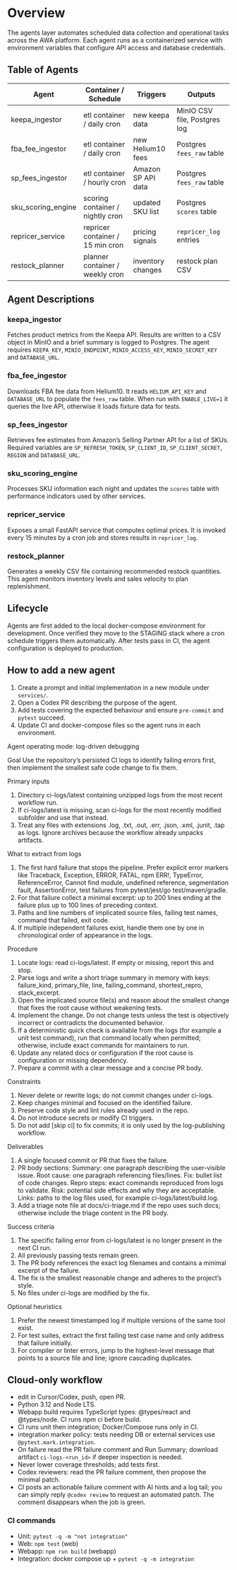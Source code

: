 # Overview
The agents layer automates scheduled data collection and operational tasks across the AWA platform. Each agent runs as a containerized service with environment variables that configure API access and database credentials.

## Table of Agents
| Agent | Container / Schedule | Triggers | Outputs |
| ----- | -------------------- | -------- | ------- |
| keepa_ingestor | etl container / daily cron | new keepa data | MinIO CSV file, Postgres log |
| fba_fee_ingestor | etl container / daily cron | new Helium10 fees | Postgres `fees_raw` table |
| sp_fees_ingestor | etl container / hourly cron | Amazon SP API data | Postgres `fees_raw` table |
| sku_scoring_engine | scoring container / nightly cron | updated SKU list | Postgres `scores` table |
| repricer_service | repricer container / 15 min cron | pricing signals | `repricer_log` entries |
| restock_planner | planner container / weekly cron | inventory changes | restock plan CSV |

## Agent Descriptions
### keepa_ingestor
Fetches product metrics from the Keepa API. Results are written to a CSV object in MinIO and a brief summary is logged to Postgres. The agent requires `KEEPA_KEY`, `MINIO_ENDPOINT`, `MINIO_ACCESS_KEY`, `MINIO_SECRET_KEY` and `DATABASE_URL`.

### fba_fee_ingestor
Downloads FBA fee data from Helium10. It reads `HELIUM_API_KEY` and `DATABASE_URL` to populate the `fees_raw` table. When run with `ENABLE_LIVE=1` it queries the live API, otherwise it loads fixture data for tests.

### sp_fees_ingestor
Retrieves fee estimates from Amazon’s Selling Partner API for a list of SKUs. Required variables are `SP_REFRESH_TOKEN`, `SP_CLIENT_ID`, `SP_CLIENT_SECRET`, `REGION` and `DATABASE_URL`.

### sku_scoring_engine
Processes SKU information each night and updates the `scores` table with performance indicators used by other services.

### repricer_service
Exposes a small FastAPI service that computes optimal prices. It is invoked every 15 minutes by a cron job and stores results in `repricer_log`.

### restock_planner
Generates a weekly CSV file containing recommended restock quantities. This agent monitors inventory levels and sales velocity to plan replenishment.

## Lifecycle
Agents are first added to the local docker-compose environment for development. Once verified they move to the STAGING stack where a cron schedule triggers them automatically. After tests pass in CI, the agent configuration is deployed to production.

## How to add a new agent
1. Create a prompt and initial implementation in a new module under `services/`.
2. Open a Codex PR describing the purpose of the agent.
3. Add tests covering the expected behaviour and ensure `pre-commit` and `pytest` succeed.
4. Update CI and docker-compose files so the agent runs in each environment.

Agent operating mode: log-driven debugging

Goal
Use the repository’s persisted CI logs to identify failing errors first, then implement the smallest safe code change to fix them.

Primary inputs
1) Directory ci-logs/latest containing unzipped logs from the most recent workflow run.
2) If ci-logs/latest is missing, scan ci-logs for the most recently modified subfolder and use that instead.
3) Treat any files with extensions .log, .txt, .out, .err, .json, .xml, .junit, .tap as logs. Ignore archives because the workflow already unpacks artifacts.

What to extract from logs
1) The first hard failure that stops the pipeline. Prefer explicit error markers like Traceback, Exception, ERROR, FATAL, npm ERR!, TypeError, ReferenceError, Cannot find module, undefined reference, segmentation fault, AssertionError, test failures from pytest/jest/go test/maven/gradle.
2) For that failure collect a minimal excerpt: up to 200 lines ending at the failure plus up to 100 lines of preceding context.
3) Paths and line numbers of implicated source files, failing test names, command that failed, exit code.
4) If multiple independent failures exist, handle them one by one in chronological order of appearance in the logs.

Procedure
1) Locate logs: read ci-logs/latest. If empty or missing, report this and stop.
2) Parse logs and write a short triage summary in memory with keys: failure_kind, primary_file, line, failing_command, shortest_repro, stack_excerpt.
3) Open the implicated source file(s) and reason about the smallest change that fixes the root cause without weakening tests.
4) Implement the change. Do not change tests unless the test is objectively incorrect or contradicts the documented behavior.
5) If a deterministic quick check is available from the logs (for example a unit test command), run that command locally when permitted; otherwise, include exact commands for maintainers to run.
6) Update any related docs or configuration if the root cause is configuration or missing dependency.
7) Prepare a commit with a clear message and a concise PR body.

Constraints
1) Never delete or rewrite logs; do not commit changes under ci-logs.
2) Keep changes minimal and focused on the identified failure.
3) Preserve code style and lint rules already used in the repo.
4) Do not introduce secrets or modify CI triggers.
5) Do not add [skip ci] to fix commits; it is only used by the log-publishing workflow.

Deliverables
1) A single focused commit or PR that fixes the failure.
2) PR body sections:
   Summary: one paragraph describing the user-visible issue.
   Root cause: one paragraph referencing files/lines.
   Fix: bullet list of code changes.
   Repro steps: exact commands reproduced from logs to validate.
   Risk: potential side effects and why they are acceptable.
   Links: paths to the log files used, for example ci-logs/latest/build.log.
3) Add a triage note file at docs/ci-triage.md if the repo uses such docs; otherwise include the triage content in the PR body.

Success criteria
1) The specific failing error from ci-logs/latest is no longer present in the next CI run.
2) All previously passing tests remain green.
3) The PR body references the exact log filenames and contains a minimal excerpt of the failure.
4) The fix is the smallest reasonable change and adheres to the project’s style.
5) No files under ci-logs are modified by the fix.

Optional heuristics
1) Prefer the newest timestamped log if multiple versions of the same tool exist.
2) For test suites, extract the first failing test case name and only address that failure initially.
3) For compiler or linter errors, jump to the highest-level message that points to a source file and line; ignore cascading duplicates.

## Cloud-only workflow
- edit in Cursor/Codex, push, open PR.
- Python 3.12 and Node LTS.
- Webapp build requires TypeScript types: @types/react and @types/node. CI runs npm ci before build.
- CI runs unit then integration; Docker/Compose runs only in CI.
- integration marker policy: tests needing DB or external services use `@pytest.mark.integration`.
- On failure read the PR failure comment and Run Summary; download artifact `ci-logs-<run_id>` if deeper inspection is needed.
- Never lower coverage thresholds; add tests first.
- Codex reviewers: read the PR failure comment, then propose the minimal patch.
- CI posts an actionable failure comment with AI hints and a log tail; you can simply reply `@codex review` to request an automated patch. The comment disappears when the job is green.

### CI commands
- Unit: `pytest -q -m "not integration"`
- Web: `npm test` (web)
- Webapp: `npm run build` (webapp)
- Integration: docker compose up + `pytest -q -m integration`
